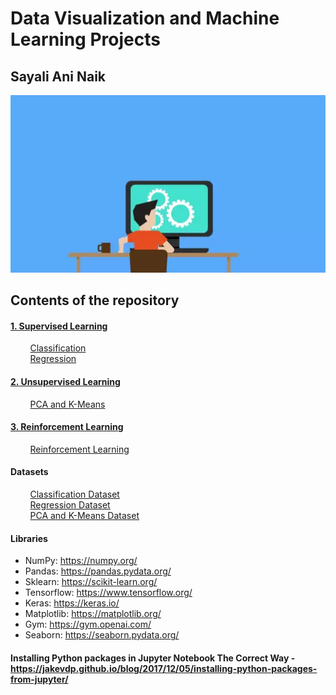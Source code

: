 # Data Visualization and Machine Learning Projects 
## Sayali Ani Naik

![Alt Text](/images/AshamedWeightyDachshund.webp)

## Contents of the repository

#### [1. Supervised Learning](1.%20Supervised%20Learning)

&nbsp;&nbsp;&nbsp;&nbsp;&nbsp;&nbsp;&nbsp;&nbsp;[Classification](./1.%20Supervised%20Learning/Classification)</br>
&nbsp;&nbsp;&nbsp;&nbsp;&nbsp;&nbsp;&nbsp;&nbsp;[Regression](./1.%20Supervised%20Learning/Regression)</br>

#### [2. Unsupervised Learning](2.%20Unsupervised%20Learning)
&nbsp;&nbsp;&nbsp;&nbsp;&nbsp;&nbsp;&nbsp;&nbsp;[PCA and K-Means](./2.%20Unsupervised%20Learning)</br>

#### [3. Reinforcement Learning](3.%20Reinforcement%20Learning)
&nbsp;&nbsp;&nbsp;&nbsp;&nbsp;&nbsp;&nbsp;&nbsp;[Reinforcement Learning](./3.%20Reinforcement%20Learning)</br>

#### Datasets

&nbsp;&nbsp;&nbsp;&nbsp;&nbsp;&nbsp;&nbsp;&nbsp;[Classification Dataset](./datasets/classification)</br>
&nbsp;&nbsp;&nbsp;&nbsp;&nbsp;&nbsp;&nbsp;&nbsp;[Regression Dataset](./datasets/regression)</br>
&nbsp;&nbsp;&nbsp;&nbsp;&nbsp;&nbsp;&nbsp;&nbsp;[PCA and K-Means Dataset](./datasets/Unsupervised)</br>

#### Libraries 

- NumPy:  https://numpy.org/</br>
- Pandas: https://pandas.pydata.org/</br>
- Sklearn: https://scikit-learn.org/</br>
- Tensorflow: https://www.tensorflow.org/</br>
- Keras: https://keras.io/</br>
- Matplotlib: https://matplotlib.org/</br>
- Gym: https://gym.openai.com/</br>
- Seaborn: https://seaborn.pydata.org/</br>

#### Installing Python packages in Jupyter Notebook **The Correct Way** - https://jakevdp.github.io/blog/2017/12/05/installing-python-packages-from-jupyter/
